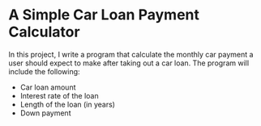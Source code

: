 
# A Simple Car Loan Payment Calculator

In this project, I write a program that calculate the monthly car payment a user should expect to make after taking out a car loan. The program will include the following:

- Car loan amount
- Interest rate of the loan
- Length of the loan (in years)
- Down payment
